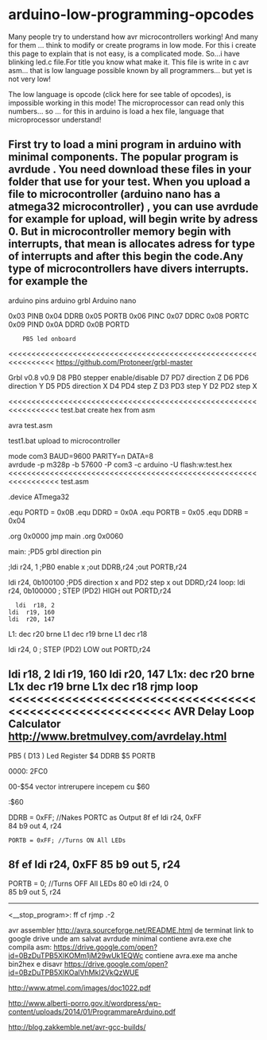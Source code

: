 # arduino-low-programming-opcodes

Many people try to understand how avr microcontrollers working!
And many for them ... think to modify or create programs in low mode.
For this i create this page to explain that is not easy, is a complicated mode.
So...i have blinking led.c file.For title you know what make it.
This file is write in c avr asm... that is low language possible known by all programmers...
but yet is not very low!

The low language is opcode (click here for see table of opcodes), is impossible working in this mode! The microprocessor can read only this numbers... so ... for this in arduino is load a hex file, language that microprocessor understand!



First try to load a mini program in arduino with minimal components.
The popular program is avrdude .
You need download these files in your folder that use for your test.
When you upload a file to microcontroller (arduino nano has a atmega32 microcontroller) , you can use avrdude for example for upload, will begin write by adress 0.
But in microcontroller memory begin with interrupts, that mean is allocates adress for type of interrupts and after this begin the code.Any type of microcontrollers have divers interrupts.
 for example the 
-----------------------------------------------------
arduino pins
arduino grbl
Arduino nano

0x03 PINB
0x04 DDRB
0x05 PORTB
0x06 PINC
0x07 DDRC
0x08 PORTC
0x09 PIND
0x0A DDRD
0x0B PORTD

        PB5 led onboard 
<<<<<<<<<<<<<<<<<<<<<<<<<<<<<<<<<<<<<<<<<<<<<<<<<<<<<<<<<<<<<<<<
https://github.com/Protoneer/grbl-master

Grbl v0.8  v0.9
D8   PB0   stepper enable/disable
D7   PD7  direction Z
D6   PD6   direction Y
D5   PD5   direction X
D4   PD4   step Z
D3   PD3   step Y
D2   PD2   step X

<<<<<<<<<<<<<<<<<<<<<<<<<<<<<<<<<<<<<<<<<<<<<<<<<<<<<<<<<<<<<<<<<
test.bat  create hex from asm

avra test.asm




test1.bat upload to microcontroller

mode com3 BAUD=9600 PARITY=n DATA=8  
avrdude -p m328p -b 57600 -P com3 -c arduino -U flash:w:test.hex 
<<<<<<<<<<<<<<<<<<<<<<<<<<<<<<<<<<<<<<<<<<<<<<<<<<<<<<<<<<<<<<<<<
test.asm

.device ATmega32

.equ PORTD = 0x0B
.equ DDRD  = 0x0A
.equ PORTB = 0x05
.equ DDRB  = 0x04

.org 0x0000
    jmp main
.org 0x0060

main:
;PD5 grbl direction pin

;ldi r24, 1 ;PB0 enable x
;out DDRB,r24
;out PORTB,r24


ldi r24, 0b100100 ;PD5 direction x and PD2 step x
out DDRD,r24
loop:
ldi r24, 0b100000 ; STEP (PD2) HIGH
out PORTD,r24

      ldi  r18, 2
    ldi  r19, 160
    ldi  r20, 147
L1: dec  r20
    brne L1
    dec  r19
    brne L1
    dec  r18


ldi r24, 0 ; STEP (PD2) LOW
out PORTD,r24


  ldi  r18, 2
    ldi  r19, 160
    ldi  r20, 147
L1x: dec  r20
    brne L1x
    dec  r19
    brne L1x
    dec  r18
rjmp loop
<<<<<<<<<<<<<<<<<<<<<<<<<<<<<<<<<<<<<<<<<<<<<<<<<<<<<<<<<<
AVR Delay Loop Calculator
http://www.bretmulvey.com/avrdelay.html
------------------------------------------------------

PB5 ( D13 ) Led
Register
$4 DDRB
$5 PORTB

0000:
2FC0

00-$54 vector intrerupere
incepem cu $60

:$60

DDRB = 0xFF; //Nakes PORTC as Output
  8f ef       	ldi	r24, 0xFF	
  84 b9       	out	4, r24	 

	PORTB = 0xFF; //Turns ON All LEDs
  8f ef       	ldi	r24, 0xFF
  85 b9       	out	5, r24     
-----------------------------------------------

PORTB = 0; //Turns OFF All LEDs
  80 e0       	ldi	r24, 0    
  85 b9       	out	5, r24  

---------------------------------------------

<__stop_program>:
  ff cf       	rjmp	.-2 

avr assembler 
http://avra.sourceforge.net/README.html
de terminat 
link to google drive unde am salvat avrdude minimal
contiene avra.exe che compila asm:
https://drive.google.com/open?id=0BzDuTPB5XlKOMm1jM29wUk1EQWc
contiene avra.exe ma anche bin2hex e disavr
https://drive.google.com/open?id=0BzDuTPB5XlKOalVhMkI2VkQzWUE

http://www.atmel.com/images/doc1022.pdf

http://www.alberti-porro.gov.it/wordpress/wp-content/uploads/2014/01/ProgrammareArduino.pdf

http://blog.zakkemble.net/avr-gcc-builds/
